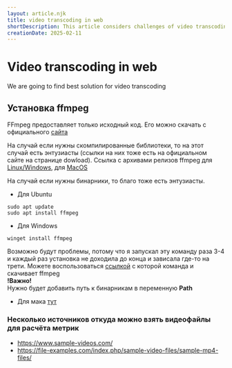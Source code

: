 ```yaml
---
layout: article.njk
title: video transcoding in web
shortDescription: This article considers challenges of video transcoding in web
creationDate: 2025-02-11
---
```


# Video transcoding in web

We are going to find best solution for video transcoding

## Установка ffmpeg
FFmpeg предоставляет только исходный код. Его можно скачать с официального [сайта](https://www.ffmpeg.org/)

На случай если нужны скомпилированные библиотеки, то на этот случай есть энтузиасты (ссылки на них тоже есть на официальном сайте на странице dowload).
Ссылка с архивами релизов ffmpeg для [Linux/Windows](https://github.com/BtbN/FFmpeg-Builds/releases), для [MacOS](https://evermeet.cx/ffmpeg/)


На случай если нужны бинарники, то благо тоже есть энтузиасты.

* Для Ubuntu
```commandline
sudo apt update
sudo apt install ffmpeg
```

* Для Windows
```commandline
winget install ffmpeg
```
Возможно будут проблемы, потому что я запускал эту команду раза 3-4 и каждый раз установка не доходила до конца и зависала где-то на трети.
Можете воспользоваться [ссылкой](https://github.com/GyanD/codexffmpeg/releases/download/7.1/ffmpeg-7.1-full_build.zip) с которой команда и скачивает ffmpeg  
**!Важно!**  
Нужно будет добавить путь к бинарникам в переменную **Path**

  
* Для мака [тут](https://evermeet.cx/ffmpeg/)


### Несколько источников откуда можно взять видеофайлы для расчёта метрик
- https://www.sample-videos.com/
- https://file-examples.com/index.php/sample-video-files/sample-mp4-files/